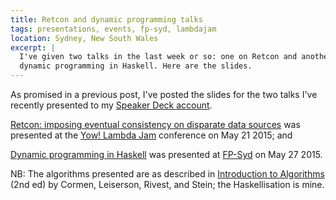 ```yaml
---
title: Retcon and dynamic programming talks
tags: presentations, events, fp-syd, lambdajam
location: Sydney, New South Wales
excerpt: |
  I've given two talks in the last week or so: one on Retcon and another on
  dynamic programming in Haskell. Here are the slides.
---
```


As promised in a previous post, I've posted the slides for the two talks I've
recently presented to my [Speaker Deck account][1].

[Retcon: imposing eventual consistency on disparate data sources][2] was
presented at the [Yow! Lambda Jam][3] conference on May 21 2015; and

<script async class="speakerdeck-embed" data-id="62b734cf825f43c1ac54bd1f49039448" data-ratio="1.33333333333333" src="https://speakerdeck.com/assets/embed.js"></script>

[Dynamic programming in Haskell][4] was presented at [FP-Syd][5] on May 27
2015.

<script async class="speakerdeck-embed" data-id="58fadd2b671940ea99fe3fec545f909c" data-ratio="1.33333333333333" src="https://speakerdeck.com/assets/embed.js"></script>

NB: The algorithms presented are as described in [Introduction to
Algorithms][6] (2nd ed) by Cormen, Leiserson, Rivest, and Stein; the
Haskellisation is mine.

[1]: https://speakerdeck.com/thsutton/
[2]: https://speakerdeck.com/thsutton/retcon-imposing-eventual-consistency-on-disparate-data-sources
[3]: http://lambdajam.yowconference.com.au/
[4]: https://speakerdeck.com/thsutton/dynamic-programming-in-haskell
[5]: http://fp-syd.ouroborus.net/
[6]: https://www.amazon.com/dp/0262033844/
